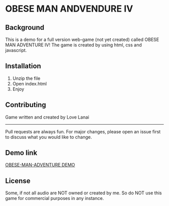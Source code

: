 # OBESE MAN ANDVENDURE IV

## Background
This is a demo for a full version web-game (not yet created) called OBESE MAN ADVENTURE IV! The game is created by using html, css and javascript.

## Installation

1. Unzip the file
2. Open index.html
3. Enjoy



## Contributing
Game written and created by Love Lanai
***
Pull requests are always fun. For major changes, please open an issue first to discuss what you would like to change.


## Demo link
[OBESE-MAN-ADVENTURE DEMO](https://lovelanai.github.io/Obese-Man-Adventure/)

## License

Some, if not all audio are NOT owned or created by me. So do NOT use this game for commercial  purposes in any instance. 
